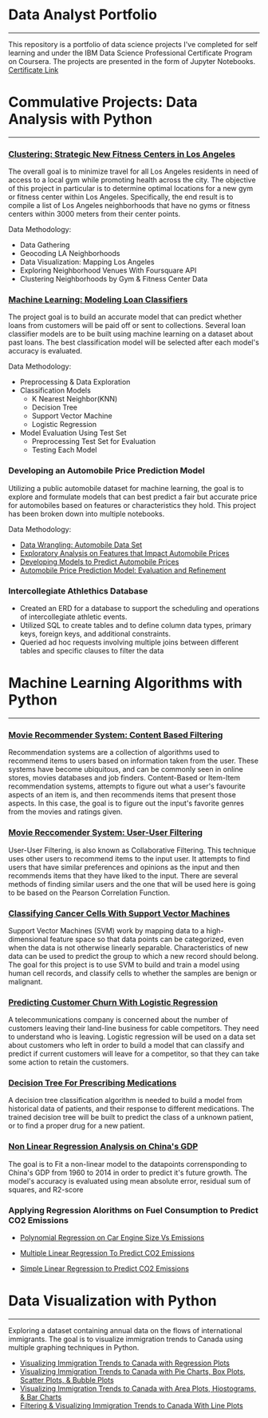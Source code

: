 # Data Analyst Portfolio

---
This repository is a portfolio of data science projects I've completed for self learning and under the IBM Data Science Professional Certificate Program on Coursera. The projects are presented in the form of Jupyter Notebooks.
[Certificate Link](https://www.youracclaim.com/badges/8dafbf44-59e1-4a50-a50b-cc63c7027af7?source=linked_in_profile)

# Commulative Projects: Data Analysis with Python 
---
### [Clustering: Strategic New Fitness Centers in Los Angeles](https://github.com/c2barreto/Data-Analyst-Portfolio/blob/main/Data-Analysis-Projects/Strategic-New-Fitness-Centers-LA/Capstone-Opening-More-Fitness-Centers-LA.ipynb)

The overall goal is to minimize travel for all Los Angeles residents in need of access to a local gym while promoting health across the city. The objective of this project in particular is to determine optimal locations for a new gym or fitness center within Los Angeles. Specifically, the end result is to compile a list of Los Angeles neighborhoods that have no gyms or fitness centers within 3000 meters from their center points.

Data Methodology:
  + Data Gathering
  + Geocoding LA Neighborhoods
  + Data Visualization: Mapping Los Angeles
  + Exploring Neighborhood Venues With Foursquare API
  + Clustering Neighborhoods by Gym & Fitness Center Data

### [Machine Learning: Modeling Loan Classifiers](https://github.com/c2barreto/Data-Analyst-Portfolio/blob/main/Data-Analysis-Projects/Modeling-Loan-Classifiers/Modeling-Loan-Classifiers.ipynb)

The project goal is to build an accurate model that can predict whether loans from customers will be paid off or sent to collections. Several loan classifier models are to be built using machine learning on a dataset about past loans. The best classification model will be selected after each model's accuracy is evaluated.

Data Methodology:

  + Preprocessing & Data Exploration
  + Classification Models
    + K Nearest Neighbor(KNN)
    + Decision Tree
    + Support Vector Machine
    + Logistic Regression
  + Model Evaluation Using Test Set
    + Preprocessing Test Set for Evaluation
    + Testing Each Model

### Developing an Automobile Price Prediction Model

Utilizing a public automobile dataset for machine learning, the goal is to explore and formulate models that can best predict a fair but accurate price for automobiles based on features or characteristics they hold. This project has been broken down into multiple notebooks.

Data Methodology:

  + [Data Wrangling: Automobile Data Set](https://github.com/c2barreto/Data-Analyst-Portfolio/blob/main/Data-Analysis-Projects/Automobile-Price-Prediction-Model/1-Data-Wrangling.ipynb)
  + [Exploratory Analysis on Features that Impact Automobile Prices](https://github.com/c2barreto/Data-Analyst-Portfolio/blob/main/Data-Analysis-Projects/Automobile-Price-Prediction-Model/2-Exploratory-data-analysis.ipynb)
  + [Developing Models to Predict Automobile Prices](https://github.com/c2barreto/Data-Analyst-Portfolio/blob/main/Data-Analysis-Projects/Automobile-Price-Prediction-Model/3-model-development.ipynb)
  + [Automobile Price Prediction Model: Evaluation and Refinement](https://github.com/c2barreto/Data-Analyst-Portfolio/blob/main/Data-Analysis-Projects/Automobile-Price-Prediction-Model/4-model-evaluation-and-refinement.ipynb)

### Intercollegiate Athlethics Database
  + Created an ERD for a database to support the scheduling and operations of intercollegiate athletic events.
  + Utilized SQL to create tables and to define column data types, primary keys, foreign keys, and additional constraints.
  + Queried ad hoc requests involving multiple joins between different tables and specific clauses to filter the data

# Machine Learning Algorithms with Python
---
### [Movie Recommender System: Content Based Filtering](https://github.com/c2barreto/Data-Analyst-Portfolio/blob/main/Machine-Learning-Projects/Movie-Recommender-Systems/12-RecSys-Content-Based-movies.ipynb)

Recommendation systems are a collection of algorithms used to recommend items to users based on information taken from the user. These systems have become ubiquitous, and can  be commonly seen in online stores, movies databases and job finders. Content-Based or Item-Item recommendation systems, attempts to figure out what a user's favourite aspects of an item is, and then recommends items that present those aspects. In this case, the goal is to figure out the input's favorite genres from the movies and ratings given.

### [Movie Reccomender System: User-User Filtering](https://github.com/c2barreto/Data-Analyst-Portfolio/blob/main/Machine-Learning-Projects/Movie-Recommender-Systems/13-RecSys-User-Filtering-movies.ipynb) 
  
User-User Filtering, is also known as Collaborative Filtering. This technique uses other users to recommend items to the input user. It attempts to find users that have similar preferences and opinions as the input and then recommends items that they have liked to the input. There are several methods of finding similar users and the one that will be used here is going to be based on the Pearson Correlation Function.
 
 ### [Classifying Cancer Cells With Support Vector Machines](https://github.com/c2barreto/Data-Analyst-Portfolio/blob/main/Machine-Learning-Projects/Classifying-Cancer-Cells/8-Clas-SVM-cancer.ipynb)
 
 Support Vector Machines (SVM) work by mapping data to a high-dimensional feature space so that data points can be categorized, even when the data is not otherwise linearly separable. Characteristics of new data can be used to predict the group to which a new record should belong. The goal for this project is to use SVM to build and train a model using human cell records, and classify cells to whether the samples are benign or malignant.
 
 ### [Predicting Customer Churn With Logistic Regression](https://github.com/c2barreto/Data-Analyst-Portfolio/blob/main/Machine-Learning-Projects/Logistic-Regression-On-Customer-Churn/7-Clas-Logistic-Reg-churn.ipynb)
 
 A telecommunications company is concerned about the number of customers leaving their land-line business for cable competitors. They need to understand who is leaving.
Logistic regression will be used on a data set about customers who left in order to build a model that can classify and predict if current customers will leave for a competitor, so that they can take some action to retain the customers.
 
 ### [Decision Tree For Prescribing Medications](https://github.com/c2barreto/Data-Analyst-Portfolio/blob/main/Machine-Learning-Projects/Decision-Tree/6-Clas-Decision-Trees-drug.ipynb)
 
 A decision tree classification algorithm is needed to build a model from historical data of patients, and their response to different medications. The trained decision tree will be built to predict the class of a unknown patient, or to find a proper drug for a new patient.
 

 ### [Non Linear Regression Analysis on China's GDP](https://github.com/c2barreto/Data-Analyst-Portfolio/blob/main/Machine-Learning-Projects/Non-Linear-Regression-China-GDP/4-Reg-NoneLinearRegression.ipynb)
 
 The goal is to Fit a non-linear model to the datapoints corrensponding to China's GDP from 1960 to 2014 in order to predict it's future growth. The model's accuracy is evaluated using mean absolute error, residual sum of squares, and R2-score
 
 ### Applying Regression Alorithms on Fuel Consumption to Predict CO2 Emissions
   * [Polynomial Regression on Car Engine Size Vs Emissions](https://github.com/c2barreto/Data-Analyst-Portfolio/blob/main/Machine-Learning-Projects/Regression-On-CO2-Emissions/3-Polynomial-Regression-Co2.ipynb)
 
   * [Multiple Linear Regression To Predict CO2 Emissions](https://github.com/c2barreto/Data-Analyst-Portfolio/blob/main/Machine-Learning-Projects/Regression-On-CO2-Emissions/2-Mulitple-Linear-Regression-Co2.ipynb)
 
   * [Simple Linear Regression to Predict CO2 Emissions](https://github.com/c2barreto/Data-Analyst-Portfolio/blob/main/Machine-Learning-Projects/Regression-On-CO2-Emissions/1-Simple-Linear-Regression-Co2.ipynb)

# Data Visualization with Python 
---
Exploring a dataset containing annual data on the flows of international immigrants. The goal is to visualize immigration trends to Canada using multiple graphing techniques in Python.   
  + [Visualizing Immigration Trends to Canada with Regression Plots](https://github.com/c2barreto/Data-Analyst-Portfolio/blob/main/Data-Visualization-Projects/4-Regression-Plots.ipynb)
  + [Visualizing Immigration Trends to Canada with Pie Charts, Box Plots, Scatter Plots, & Bubble Plots](https://github.com/c2barreto/Data-Analyst-Portfolio/blob/main/Data-Visualization-Projects/3-Pie-Charts-Box-Plots-Scatter-Plots.ipynb)
  + [Visualizing Immigration Trends to Canada with Area Plots, Hiostograms, & Bar Charts](https://github.com/c2barreto/Data-Analyst-Portfolio/blob/main/Data-Visualization-Projects/2-Area-Plots-Histograms-and-Bar-Charts.ipynb)
  + [Filtering & Visualizing Immigration Trends to Canada With Line Plots](https://github.com/c2barreto/Data-Analyst-Portfolio/blob/main/Data-Visualization-Projects/1-Filtering-LinePlotting.ipynb)
